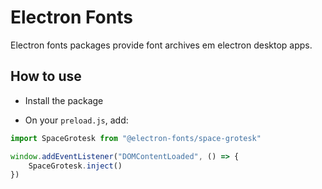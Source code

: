 # Electron Fonts

Electron fonts packages provide font archives em electron desktop apps.

## How to use

* Install the package

* On your `preload.js`, add:

```ts
import SpaceGrotesk from "@electron-fonts/space-grotesk"

window.addEventListener("DOMContentLoaded", () => {
    SpaceGrotesk.inject()
})
```